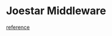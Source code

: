 <h1>
Joestar Middleware
</h1>

[reference](https://codeburst.io/dont-use-nodemon-there-are-better-ways-fc016b50b45e)
